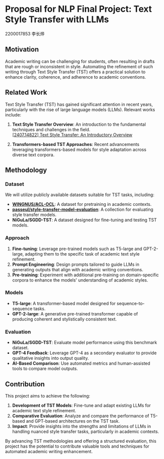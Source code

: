 # Proposal for NLP Final Project: Text Style Transfer with LLMs

2200017853 李长烨

## Motivation

Academic writing can be challenging for students, often resulting in drafts that are rough or inconsistent in style. Automating the refinement of such writing through Text Style Transfer (TST) offers a practical solution to enhance clarity, coherence, and adherence to academic conventions.

## Related Work

Text Style Transfer (TST) has gained significant attention in recent years, particularly with the rise of large language models (LLMs). Relevant works include:

1. **Text Style Transfer Overview**: An introduction to the fundamental techniques and challenges in the field.  
   [[2407.14822] Text Style Transfer: An Introductory Overview](https://arxiv.org/abs/2407.14822)

2. **Transformers-based TST Approaches**: Recent advancements leveraging transformers-based models for style adaptation across diverse text corpora.

## Methodology

### Dataset
We will utilize publicly available datasets suitable for TST tasks, including:
- **[WINGNUS/ACL-OCL](https://huggingface.co/datasets/WINGNUS/ACL-OCL)**: A dataset for pretraining in academic contexts.  
- **[passeul/style-transfer-model-evaluation](https://github.com/passeul/style-transfer-model-evaluation)**: A collection for evaluating style transfer models.  
- **NiGuLa/SGDD-TST**: A dataset designed for fine-tuning and testing TST models.  

### Approach
1. **Fine-tuning**: Leverage pre-trained models such as T5-large and GPT-2-large, adapting them to the specific task of academic text style refinement.  
2. **Prompt Engineering**: Design prompts tailored to guide LLMs in generating outputs that align with academic writing conventions.  
3. **Pre-training**: Experiment with additional pre-training on domain-specific corpora to enhance the models' understanding of academic styles.

### Models
- **T5-large**: A transformer-based model designed for sequence-to-sequence tasks.  
- **GPT-2-large**: A generative pre-trained transformer capable of producing coherent and stylistically consistent text.

### Evaluation
- **NiGuLa/SGDD-TST**: Evaluate model performance using this benchmark dataset.  
- **GPT-4 Feedback**: Leverage GPT-4 as a secondary evaluator to provide qualitative insights into output quality.  
- **AI-Based Comparison**: Use automated metrics and human-assisted tools to compare model outputs.

## Contribution

This project aims to achieve the following:
1. **Development of TST Models**: Fine-tune and adapt existing LLMs for academic text style refinement.  
2. **Comparative Evaluation**: Analyze and compare the performance of T5-based and GPT-based architectures on the TST task.  
3. **Impact**: Provide insights into the strengths and limitations of LLMs in handling nuanced style transfer tasks, particularly in academic contexts.  

By advancing TST methodologies and offering a structured evaluation, this project has the potential to contribute valuable tools and techniques for automated academic writing enhancement.
